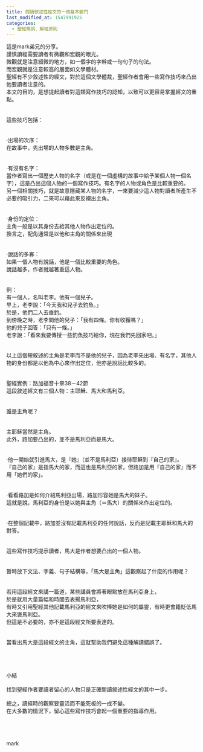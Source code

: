 ```yaml
---
title: 閱讀敘述性經文的一個基本竅門
last_modified_at: 1547991925
categories:
  - 聖經無誤、解經原則
---
```


這是mark弟兄的分享。<br><!--more-->謹慎讀經需要讀者有微觀和宏觀的眼光。<br>微觀就是注意細微的地方，如一個字的字幹或一句句子的句法。<br>而宏觀就是注意較高的層面如文學體材。<br>聖經有不少敘述性的經文，對於這個文學體裁，聖經作者會用一些寫作技巧來凸出他要讀者注意的。<br>本文的目的，是想提起讀者對這類寫作技巧的認知，以致可以更容易掌握經文的重點。<br><br><br>這些技巧包括：<br> <br><br>‧出場的次序：<br>在故事中，先出場的人物多數是主角。<br><br> <br>‧有沒有名字：<br>當作者寫出一個歷史人物的名字（或是在一個虛構的故事中給予某個人物一個名字），這是凸出這個人物的一個寫作技巧。有名字的人物或角色是比較重要的。<br>另一個相關技巧，就是故意隱藏某人物的名字，一來要減少這人物對讀者所產生不必要的吸引力，二來可以藉此來反襯出主角。<br> <br><br>‧身份的定位：<br>主角一般是以其身份去給其他人物作出定位的。<br>換言之，配角通常是以他和主角的關係來出現<br> <br><br>‧說話的多寡：<br>如果一個人物有說話，他是一個比較重要的角色。<br>說話越多，作者就越著重這人物。<br> <br><br>例： <br>有一個人，名叫老李。他有一個兒子。<br>早上，老李說：「今天我和兒子去釣魚。」<br>於是，他們二人去垂釣。<br>到傍晚之時，老李問他的兒子：「我有四條。你有收獲嗎？」<br>他的兒子回答：「只有一條。」<br>老李說：「看來我要傳授一些釣魚技巧給你，現在我們先回家吧。」<br> <br><br>以上這個短敘述的主角是老李而不是他的兒子，因為老李先出場、有名字，其他人物的身份都是以他為中心來作出定位，他亦是說話比較多的。<br> <br><br>聖經實例：路加福音十章38－42節 <br>這段敘述經文有三個人物：主耶穌、馬大和馬利亞。<br><br><br>誰是主角呢？<br><br><br>主耶穌當然是主角。<br>此外，路加要凸出的，並不是馬利亞而是馬大。<br><br> <br>‧他一開始就引進馬大，是『她』（並不是馬利亞）接待耶穌到『自己的家』。<br>『自己的家』是指馬大的家，而這也是馬利亞的家，但路加是用『自己的家』而不用「她們的家」。<br> <br><br>‧看看路加是如何介紹馬利亞出場，路加形容她是馬大的妹子。<br>這就是說，馬利亞的身份是以她與主角（＝馬大）的關係來作出定位的。<br><br> <br>‧在整個記載中，路加並沒有記載馬利亞的任何說話，反而是記載主耶穌和馬大的對答。<br> <br><br>這些寫作技巧提示讀者，馬大是作者想要凸出的一個人物。<br> <br><br>暫時放下文法、字義、句子結構等，「馬大是主角」這觀察起了什麼的作用呢？<br> <br><br>若用這段經文來講一篇道，某些講員會將著眼點放在馬利亞身上，<br>於是就用大量篇幅和時間去表揚馬利亞，<br>有時又引用聖經其他記載馬利亞的經文來吹捧她是如何的屬靈，有時更會籍貶低馬大來褒馬利亞。<br>但這是不必要的，亦不是這段經文所要表達的。<br> <br><br>當看出馬大是這段經文的主角，這就幫助我們避免這種解讀錯誤了。<br> <br><br><br><br>小結<br> <br>找到聖經作者要讀者留心的人物只是正確閱讀敘述性經文的其中一步。<br><br>總之，讀經時的觀察要靈活而不能死板的一成不變。<br>在大多數的情況下，留心這些寫作技巧會起一個重要的指導作用。<br> <br><br><br><br>mark<br><br><br><br><br><br>
